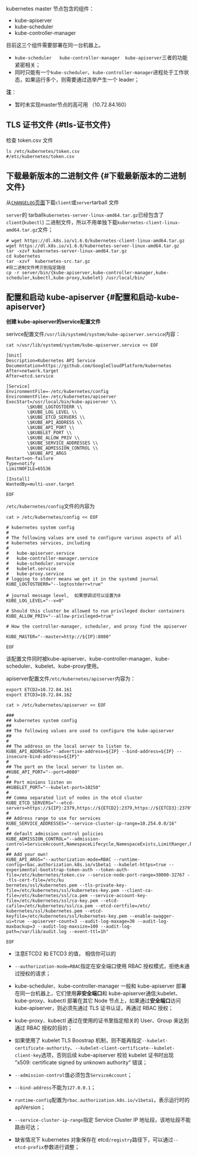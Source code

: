 kubernetes master 节点包含的组件：

* kube-apiserver
* kube-scheduler
* kube-controller-manager

目前这三个组件需要部署在同一台机器上。

* `kube-scheduler   kube-controller-manager  kube-apiserver`三者的功能紧密相关；
* 同时只能有一个`kube-scheduler`、`kube-controller-manager`进程处于工作状态，如果运行多个，则需要通过选举产生一个 leader；

**注**：

* 暂时未实现master节点的高可用 （10.72.84.160）

## TLS 证书文件 {#tls-证书文件}

检查 token.csv 文件

```
ls /etc/kubernetes/token.csv 
#/etc/kubernetes/token.csv
```

## 下载最新版本的二进制文件 {#下载最新版本的二进制文件}

从[`CHANGELOG`页面](https://github.com/kubernetes/kubernetes/blob/master/CHANGELOG.md)下载`client`或`server`tarball 文件

`server`的 tarball`kubernetes-server-linux-amd64.tar.gz`已经包含了`client`\(`kubectl`\) 二进制文件，所以不用单独下载`kubernetes-client-linux-amd64.tar.gz`文件；

```
# wget https://dl.k8s.io/v1.6.0/kubernetes-client-linux-amd64.tar.gz
wget https://dl.k8s.io/v1.6.0/kubernetes-server-linux-amd64.tar.gz
tar -xzvf kubernetes-server-linux-amd64.tar.gz
cd kubernetes
tar -xzvf  kubernetes-src.tar.gz
#将二进制文件拷贝到指定路径
cp -r server/bin/{kube-apiserver,kube-controller-manager,kube-scheduler,kubectl,kube-proxy,kubelet} /usr/local/bin/
```

## 配置和启动 kube-apiserver {#配置和启动-kube-apiserver}

**创建 kube-apiserver的service配置文件**

serivce配置文件`/usr/lib/systemd/system/kube-apiserver.service`内容：

```
cat >/usr/lib/systemd/system/kube-apiserver.service << EOF

[Unit]
Description=Kubernetes API Service
Documentation=https://github.com/GoogleCloudPlatform/kubernetes
After=network.target
After=etcd.service

[Service]
EnvironmentFile=-/etc/kubernetes/config
EnvironmentFile=-/etc/kubernetes/apiserver
ExecStart=/usr/local/bin/kube-apiserver \\
        \$KUBE_LOGTOSTDERR \\
        \$KUBE_LOG_LEVEL \\
        \$KUBE_ETCD_SERVERS \\
        \$KUBE_API_ADDRESS \\
        \$KUBE_API_PORT \\
        \$KUBELET_PORT \\
        \$KUBE_ALLOW_PRIV \\
        \$KUBE_SERVICE_ADDRESSES \\
        \$KUBE_ADMISSION_CONTROL \\
        \$KUBE_API_ARGS
Restart=on-failure
Type=notify
LimitNOFILE=65536

[Install]
WantedBy=multi-user.target

EOF
```

`/etc/kubernetes/config`文件的内容为

```
cat > /etc/kubernetes/config << EOF

# kubernetes system config
#
# The following values are used to configure various aspects of all
# kubernetes services, including
#
#   kube-apiserver.service
#   kube-controller-manager.service
#   kube-scheduler.service
#   kubelet.service
#   kube-proxy.service
# logging to stderr means we get it in the systemd journal
KUBE_LOGTOSTDERR="--logtostderr=true"

# journal message level,  如果想调试可以设置为8 
KUBE_LOG_LEVEL="--v=0"

# Should this cluster be allowed to run privileged docker containers
KUBE_ALLOW_PRIV="--allow-privileged=true"

# How the controller-manager, scheduler, and proxy find the apiserver

KUBE_MASTER="--master=http://${IP}:8080"

EOF
```

该配置文件同时被kube-apiserver、kube-controller-manager、kube-scheduler、kubelet、kube-proxy使用。

apiserver配置文件`/etc/kubernetes/apiserver`内容为：

```
export ETCD2=10.72.84.161
export ETCD3=10.72.84.162

cat > /etc/kubernetes/apiserver << EOF

###
## kubernetes system config
##
## The following values are used to configure the kube-apiserver
##
#
## The address on the local server to listen to.
KUBE_API_ADDRESS="--advertise-address=${IP} --bind-address=${IP} --insecure-bind-address=${IP}"
#
## The port on the local server to listen on.
#KUBE_API_PORT="--port=8080"
#
## Port minions listen on
#KUBELET_PORT="--kubelet-port=10250"
#
## Comma separated list of nodes in the etcd cluster
KUBE_ETCD_SERVERS="--etcd-servers=https://${IP}:2379,https://${ETCD2}:2379,https://${ETCD3}:2379"
#
## Address range to use for services
KUBE_SERVICE_ADDRESSES="--service-cluster-ip-range=10.254.0.0/16"
#
## default admission control policies
KUBE_ADMISSION_CONTROL="--admission-control=ServiceAccount,NamespaceLifecycle,NamespaceExists,LimitRanger,ResourceQuota"
#
## Add your own!
KUBE_API_ARGS="--authorization-mode=RBAC --runtime-config=rbac.authorization.k8s.io/v1beta1 --kubelet-https=true --experimental-bootstrap-token-auth --token-auth-file=/etc/kubernetes/token.csv --service-node-port-range=30000-32767 --tls-cert-file=/etc/ku
bernetes/ssl/kubernetes.pem --tls-private-key-file=/etc/kubernetes/ssl/kubernetes-key.pem --client-ca-file=/etc/kubernetes/ssl/ca.pem --service-account-key-file=/etc/kubernetes/ssl/ca-key.pem --etcd-cafile=/etc/kubernetes/ssl/ca.pem --etcd-certfile=/etc/
kubernetes/ssl/kubernetes.pem --etcd-keyfile=/etc/kubernetes/ssl/kubernetes-key.pem --enable-swagger-ui=true --apiserver-count=3 --audit-log-maxage=30 --audit-log-maxbackup=3 --audit-log-maxsize=100 --audit-log-path=/var/lib/audit.log --event-ttl=1h"

EOF
```

* 注意ETCD2 和 ETCD3 的值， 相信你可以的

* `--authorization-mode=RBAC`指定在安全端口使用 RBAC 授权模式，拒绝未通过授权的请求；

* kube-scheduler、kube-controller-manager 一般和 kube-apiserver 部署在同一台机器上，它们使用**非安全端口**和 kube-apiserver通信;kubelet、kube-proxy、kubectl 部署在其它 Node 节点上，如果通过**安全端口**访问 kube-apiserver，则必须先通过 TLS 证书认证，再通过 RBAC 授权；

* kube-proxy、kubectl 通过在使用的证书里指定相关的 User、Group 来达到通过 RBAC 授权的目的；
* 如果使用了 kubelet TLS Boostrap 机制，则不能再指定`--kubelet-certificate-authority`、`--kubelet-client-certificate--kubelet-client-key`选项，否则后续 kube-apiserver 校验 kubelet 证书时出现 ”x509: certificate signed by unknown authority“ 错误；
* `--admission-control`值必须包含`ServiceAccount`；
* `--bind-address`不能为`127.0.0.1`；
* `runtime-config`配置为`rbac.authorization.k8s.io/v1beta1`，表示运行时的apiVersion；
* `--service-cluster-ip-range`指定 Service Cluster IP 地址段，该地址段不能路由可达；
* 缺省情况下 kubernetes 对象保存在 etcd`/registry`路径下，可以通过`--etcd-prefix`参数进行调整；



